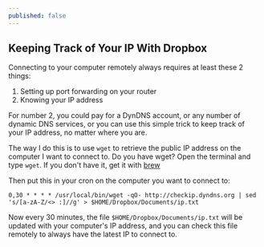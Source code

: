 ```yaml
---
published: false
---
```


## Keeping Track of Your IP With Dropbox

Connecting to your computer remotely always requires at least these 2 things:

1. Setting up port forwarding on your router
2. Knowing your IP address

For number 2, you could pay for a DynDNS account, or any number of dynamic DNS services, or you can use this simple trick to keep track of your IP address, no matter where you are.

The way I do this is to use `wget` to retrieve the public IP address on the computer I want to connect to. Do you have wget? Open the terminal and type `wget`. If you don't have it, get it with [brew](http://brew.sh)

Then put this in your cron on the computer you want to connect to:

    0,30 * * * * /usr/local/bin/wget -qO- http://checkip.dyndns.org | sed 's/[a-zA-Z/<> :]//g' > $HOME/Dropbox/Documents/ip.txt
    
Now every 30 minutes, the file `$HOME/Dropbox/Documents/ip.txt` will be updated with your computer's IP address, and you can check this file remotely to always have the latest IP to connect to.